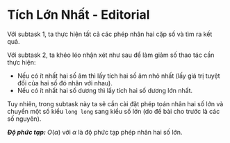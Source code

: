 # Tích Lớn Nhất - Editorial

Với subtask $1,$ ta thực hiện tất cả các phép nhân hai cặp số và tìm ra kết quả. 

Với subtask $2,$ ta khéo léo nhận xét như sau để làm giảm số thao tác cần thực hiện:

- Nếu có ít nhất hai số âm thì lấy tích hai số âm nhỏ nhất (lấy giá trị tuyệt đối của hai số đó nhân với nhau).
- Nếu có ít nhất hai số dương thì lấy tích hai số dương lớn nhất.

Tuy nhiên, trong subtask này ta sẽ cần cài đặt phép toán nhân hai số lớn và chuyển một số kiểu `long long` sang kiểu số lớn (do đề bài cho trước là các số nguyên). 

***Độ phức tạp:*** $O(\alpha)$ với $\alpha$ là độ phức tạp phép nhân hai số lớn. 
